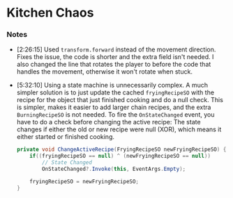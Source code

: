 # Kitchen Chaos

### Notes

- [2:26:15] Used `transform.forward` instead of the movement direction. Fixes the issue, the code is shorter and the extra field isn't needed. I also changed the line that rotates the player to before the code that handles the movement, otherwise it won't rotate when stuck.

- [5:32:10] Using a state machine is unnecessarily complex. A much simpler solution is to just update the cached `fryingRecipeSO` with the recipe for the object that just finished cooking and do a null check. This is simpler, makes it easier to add larger chain recipes, and the extra `BurningRecipeSO` is not needed. To fire the `OnStateChanged` event, you have to do a check before changing the active recipe: The state changes if either the old or new recipe were null (XOR), which means it either started or finished cooking.

    ```cs
    private void ChangeActiveRecipe(FryingRecipeSO newFryingRecipeSO) {
        if((fryingRecipeSO == null) ^ (newFryingRecipeSO == null))
            // State Changed
            OnStateChanged?.Invoke(this, EventArgs.Empty);

        fryingRecipeSO = newFryingRecipeSO;
    }
    ```
